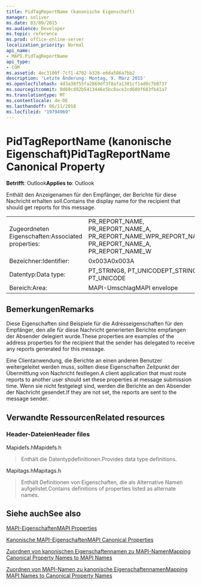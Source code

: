 ```yaml
---
title: PidTagReportName (kanonische Eigenschaft)
manager: soliver
ms.date: 03/09/2015
ms.audience: Developer
ms.topic: reference
ms.prod: office-online-server
localization_priority: Normal
api_name:
- MAPI.PidTagReportName
api_type:
- COM
ms.assetid: 4ec3100f-7cf1-4702-b326-e6da586a7bb2
description: 'Letzte Änderung: Montag, 9. März 2015'
ms.openlocfilehash: 4d3a38f55fa2869df3f8afa1301cf1ad0c7b0737
ms.sourcegitcommit: 9d60cd82b5413446e5bc8ace2cd689f683fb41a7
ms.translationtype: MT
ms.contentlocale: de-DE
ms.lasthandoff: 06/11/2018
ms.locfileid: "19794969"
---
```

# <a name="pidtagreportname-canonical-property"></a><span data-ttu-id="fb23c-103">PidTagReportName (kanonische Eigenschaft)</span><span class="sxs-lookup"><span data-stu-id="fb23c-103">PidTagReportName Canonical Property</span></span>

  
  
<span data-ttu-id="fb23c-104">**Betrifft**: Outlook</span><span class="sxs-lookup"><span data-stu-id="fb23c-104">**Applies to**: Outlook</span></span> 
  
<span data-ttu-id="fb23c-105">Enthält den Anzeigenamen für den Empfänger, der Berichte für diese Nachricht erhalten soll.</span><span class="sxs-lookup"><span data-stu-id="fb23c-105">Contains the display name for the recipient that should get reports for this message.</span></span>
  
|||
|:-----|:-----|
|<span data-ttu-id="fb23c-106">Zugeordneten Eigenschaften:</span><span class="sxs-lookup"><span data-stu-id="fb23c-106">Associated properties:</span></span>  <br/> |<span data-ttu-id="fb23c-107">PR_REPORT_NAME, PR_REPORT_NAME_A, PR_REPORT_NAME_W</span><span class="sxs-lookup"><span data-stu-id="fb23c-107">PR_REPORT_NAME, PR_REPORT_NAME_A, PR_REPORT_NAME_W</span></span>  <br/> |
|<span data-ttu-id="fb23c-108">Bezeichner:</span><span class="sxs-lookup"><span data-stu-id="fb23c-108">Identifier:</span></span>  <br/> |<span data-ttu-id="fb23c-109">0x003A</span><span class="sxs-lookup"><span data-stu-id="fb23c-109">0x003A</span></span>  <br/> |
|<span data-ttu-id="fb23c-110">Datentyp:</span><span class="sxs-lookup"><span data-stu-id="fb23c-110">Data type:</span></span>  <br/> |<span data-ttu-id="fb23c-111">PT_STRING8, PT_UNICODE</span><span class="sxs-lookup"><span data-stu-id="fb23c-111">PT_STRING8, PT_UNICODE</span></span>  <br/> |
|<span data-ttu-id="fb23c-112">Bereich:</span><span class="sxs-lookup"><span data-stu-id="fb23c-112">Area:</span></span>  <br/> |<span data-ttu-id="fb23c-113">MAPI-Umschlag</span><span class="sxs-lookup"><span data-stu-id="fb23c-113">MAPI envelope</span></span>  <br/> |
   
## <a name="remarks"></a><span data-ttu-id="fb23c-114">Bemerkungen</span><span class="sxs-lookup"><span data-stu-id="fb23c-114">Remarks</span></span>

<span data-ttu-id="fb23c-115">Diese Eigenschaften sind Beispiele für die Adresseigenschaften für den Empfänger, den alle für diese Nachricht generierten Berichte empfangen der Absender delegiert wurde.</span><span class="sxs-lookup"><span data-stu-id="fb23c-115">These properties are examples of the address properties for the recipient that the sender has delegated to receive any reports generated for this message.</span></span>
  
<span data-ttu-id="fb23c-116">Eine Clientanwendung, die Berichte an einen anderen Benutzer weitergeleitet werden muss, sollten diese Eigenschaften Zeitpunkt der Übermittlung von Nachricht festlegen.</span><span class="sxs-lookup"><span data-stu-id="fb23c-116">A client application that must route reports to another user should set these properties at message submission time.</span></span> <span data-ttu-id="fb23c-117">Wenn sie nicht festgelegt sind, werden die Berichte an den Absender der Nachricht gesendet.</span><span class="sxs-lookup"><span data-stu-id="fb23c-117">If they are not set, the reports are sent to the message sender.</span></span>
  
## <a name="related-resources"></a><span data-ttu-id="fb23c-118">Verwandte Ressourcen</span><span class="sxs-lookup"><span data-stu-id="fb23c-118">Related resources</span></span>

### <a name="header-files"></a><span data-ttu-id="fb23c-119">Header-Dateien</span><span class="sxs-lookup"><span data-stu-id="fb23c-119">Header files</span></span>

<span data-ttu-id="fb23c-120">Mapidefs.h</span><span class="sxs-lookup"><span data-stu-id="fb23c-120">Mapidefs.h</span></span>
  
> <span data-ttu-id="fb23c-121">Enthält die Datentypdefinitionen.</span><span class="sxs-lookup"><span data-stu-id="fb23c-121">Provides data type definitions.</span></span>
    
<span data-ttu-id="fb23c-122">Mapitags.h</span><span class="sxs-lookup"><span data-stu-id="fb23c-122">Mapitags.h</span></span>
  
> <span data-ttu-id="fb23c-123">Enthält Definitionen von Eigenschaften, die als Alternative Namen aufgelistet.</span><span class="sxs-lookup"><span data-stu-id="fb23c-123">Contains definitions of properties listed as alternate names.</span></span>
    
## <a name="see-also"></a><span data-ttu-id="fb23c-124">Siehe auch</span><span class="sxs-lookup"><span data-stu-id="fb23c-124">See also</span></span>



[<span data-ttu-id="fb23c-125">MAPI-Eigenschaften</span><span class="sxs-lookup"><span data-stu-id="fb23c-125">MAPI Properties</span></span>](mapi-properties.md)
  
[<span data-ttu-id="fb23c-126">Kanonische MAPI-Eigenschaften</span><span class="sxs-lookup"><span data-stu-id="fb23c-126">MAPI Canonical Properties</span></span>](mapi-canonical-properties.md)
  
[<span data-ttu-id="fb23c-127">Zuordnen von kanonischen Eigenschaftennamen zu MAPI-Namen</span><span class="sxs-lookup"><span data-stu-id="fb23c-127">Mapping Canonical Property Names to MAPI Names</span></span>](mapping-canonical-property-names-to-mapi-names.md)
  
[<span data-ttu-id="fb23c-128">Zuordnen von MAPI-Namen zu kanonische Eigenschaftennamen</span><span class="sxs-lookup"><span data-stu-id="fb23c-128">Mapping MAPI Names to Canonical Property Names</span></span>](mapping-mapi-names-to-canonical-property-names.md)

